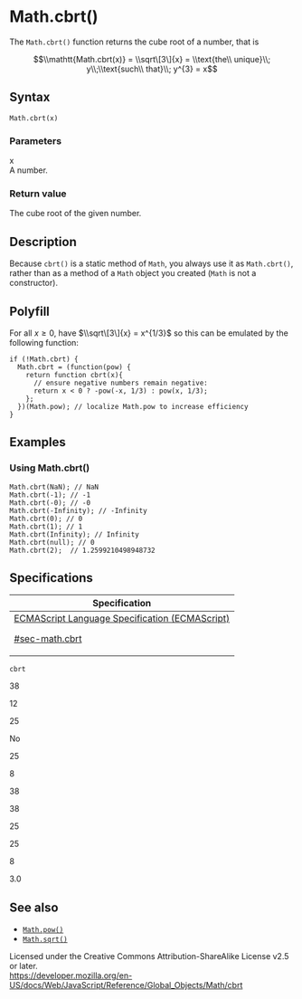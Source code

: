 # Math.cbrt()

The `Math.cbrt()` function returns the cube root of a number, that is

$$\\mathtt{Math.cbrt(x)} = \\sqrt\[3\]{x} = \\text{the\\ unique}\\; y\\;\\text{such\\ that}\\; y^{3} = x$$

## Syntax

    Math.cbrt(x)

### Parameters

x  
A number.

### Return value

The cube root of the given number.

## Description

Because `cbrt()` is a static method of `Math`, you always use it as `Math.cbrt()`, rather than as a method of a `Math` object you created (`Math` is not a constructor).

## Polyfill

For all *x* ≥ 0, have $\\sqrt\[3\]{x} = x^{1/3}$ so this can be emulated by the following function:

    if (!Math.cbrt) {
      Math.cbrt = (function(pow) {
        return function cbrt(x){
          // ensure negative numbers remain negative:
          return x < 0 ? -pow(-x, 1/3) : pow(x, 1/3);
        };
      })(Math.pow); // localize Math.pow to increase efficiency
    }

## Examples

### Using Math.cbrt()

    Math.cbrt(NaN); // NaN
    Math.cbrt(-1); // -1
    Math.cbrt(-0); // -0
    Math.cbrt(-Infinity); // -Infinity
    Math.cbrt(0); // 0
    Math.cbrt(1); // 1
    Math.cbrt(Infinity); // Infinity
    Math.cbrt(null); // 0
    Math.cbrt(2);  // 1.2599210498948732

## Specifications

<table><thead><tr class="header"><th>Specification</th></tr></thead><tbody><tr class="odd"><td><a href="https://tc39.es/ecma262/#sec-math.cbrt">ECMAScript Language Specification (ECMAScript) 
<br/>

<span class="small">#sec-math.cbrt</span></a></td></tr></tbody></table>

`cbrt`

38

12

25

No

25

8

38

38

25

25

8

3.0

## See also

-   [`Math.pow()`](pow)
-   [`Math.sqrt()`](sqrt)

 
Licensed under the Creative Commons Attribution-ShareAlike License v2.5 or later.  
<a href="https://developer.mozilla.org/en-US/docs/Web/JavaScript/Reference/Global_Objects/Math/cbrt" class="_attribution-link">https://developer.mozilla.org/en-US/docs/Web/JavaScript/Reference/Global_Objects/Math/cbrt</a>
